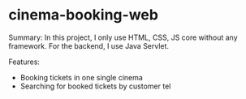 # cinema-booking-web
Summary: In this project, I only use HTML, CSS, JS core without any framework. For the backend, I use Java Servlet.

Features:
- Booking tickets in one single cinema
- Searching for booked tickets by customer tel
